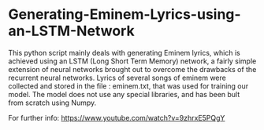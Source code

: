 # Generating-Eminem-Lyrics-using-an-LSTM-Network

This python script mainly deals  with generating Eminem lyrics, which is achieved using an LSTM (Long Short
Term Memory) network, a fairly simple extension of neural networks brought out to overcome the drawbacks of the recurrent
neural networks.
Lyrics of several songs of eminem were collected and stored in the file : eminem.txt, that was used for training our model.
The model does not use any special libraries, and has been bult from scratch using Numpy.

For further info: https://www.youtube.com/watch?v=9zhrxE5PQgY
